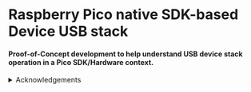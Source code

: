 # Raspberry Pico native SDK-based Device USB stack

#### Proof-of-Concept development to help understand USB device stack operation in a Pico SDK/Hardware context.




<details><summary>Acknowledgements</summary>  
<p>

* [Microsoft USB Device Enumeration](https://techcommunity.microsoft.com/t5/microsoft-usb-blog/how-does-usb-stack-enumerate-a-device/ba-p/270685)
* [Microsoft USB Control Transfer](https://learn.microsoft.com/en-us/windows-hardware/drivers/usbcon/usb-control-transfer)
* [USB Descriptor and Request Parser](https://eleccelerator.com/usbdescreqparser/)
* [BUSDOG USB Analyser](https://github.com/djpnewton/busdog)
* [Thesycon USB Descriptor Dumper](https://www.thesycon.de/eng/usb_descriptordumper.shtml)

   
</p>
</details>
